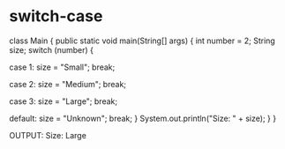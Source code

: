 # switch-case
class Main {
public static void main(String[] args) {
 int number = 2;
 String size;
switch (number) {

case 1:
size = "Small";
break;

case 2:
size = "Medium";
break;

case 3:
 size = "Large";
 break;

default:
size = "Unknown";
 break;
 }
System.out.println("Size: " + size);
    }
}


OUTPUT:
Size: Large
